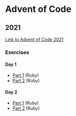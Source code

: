 # Advent of Code

## 2021

[Link to Advent of Code 2021](https://adventofcode.com/2021/)

### Exercises

#### Day 1
- [Part 1](https://github.com/karenjho/advent-of-code/blob/main/2021/day_01/part_1.rb) (Ruby)
- [Part 2](https://github.com/karenjho/advent-of-code/blob/main/2021/day_01/part_2.rb) (Ruby)

#### Day 2

- [Part 1](https://github.com/karenjho/advent-of-code/blob/main/2021/day_02/part_1.rb) (Ruby)
- [Part 2](https://github.com/karenjho/advent-of-code/blob/main/2021/day_02/part_2.rb) (Ruby)
